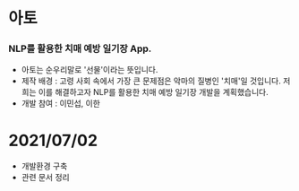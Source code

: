 # 아토
### NLP를 활용한 치매 예방 일기장 App.

- 아토는 순우리말로 '선물'이라는 뜻입니다.
- 제작 배경 : 고령 사회 속에서 가장 큰 문제점은 악마의 질병인 '치매'일 것입니다. 저희는 이를 해결하고자 NLP를 활용한 치매 예방 일기장 개발을 계획했습니다.
- 개발 참여 : 이민섭, 이한

# 2021/07/02
- 개발환경 구축
- 관련 문서 정리
